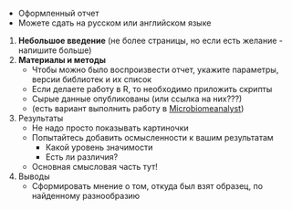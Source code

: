 + Оформленный отчет
+ Можете сдать на русском или английском языке
1. **Небольшое введение** (не более страницы, но если есть желание - напишите больше)
2. **Материалы и методы** 
	+ Чтобы можно было воспроизвести отчет, укажите параметры, версии библиотек и их список
	+ Если делаете работу в R, то необходимо приложить скрипты
	+ Сырые данные опубликованы (или ссылка на них???)
	+ (есть вариант выполнить работу в [Microbiomeanalyst](https://www.microbiomeanalyst.ca/MicrobiomeAnalyst/ModuleView.xhtml))
3. Результаты
	+ Не надо просто показывать картиночки
	+ Попытайтесь добавить осмысленности к вашим результатам
		+ Какой уровень значимости
		+ Есть ли различия?
	+ Основная смысловая часть тут!
4. Выводы
	+ Сформировать мнение о том, откуда был взят образец, по найденному разнообразию